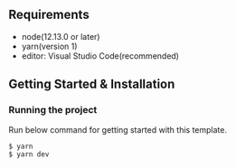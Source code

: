 

## Requirements

- node(12.13.0 or later)
- yarn(version 1)
- editor: Visual Studio Code(recommended)

## Getting Started & Installation

### Running the project

Run below command for getting started with this template.

```bash
$ yarn
$ yarn dev
```
